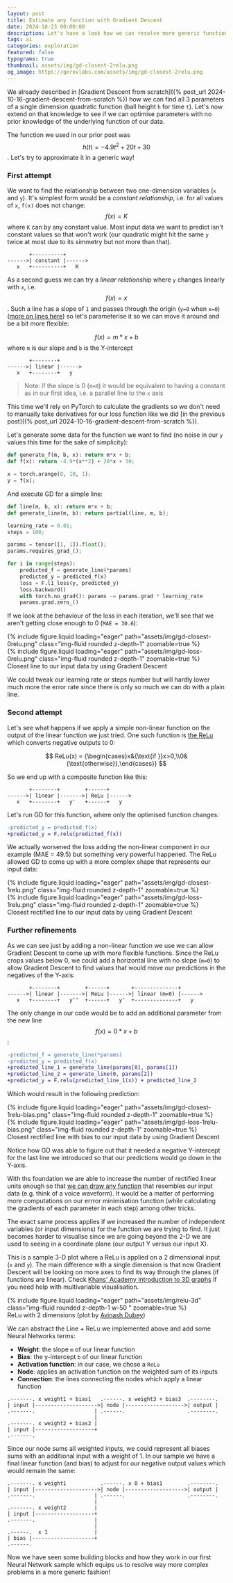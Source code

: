 ```yaml
---
layout: post
title: Estimate any function with Gradient Descent
date: 2024-10-23 00:00:00
description: Let's have a look how we can resolve more generic functions with Gradient Descent by combining linear functions and non-linear ones.
tags: ai
categories: exploration
featured: false
typograms: true
thumbnail: assets/img/gd-closest-2relu.png
og_image: https://gerovlabs.com/assets/img/gd-closest-2relu.png
---
```


We already described in [Gradient Descent from scratch]({% post_url 2024-10-16-gradient-descent-from-scratch %}) how we can find all 3 parameters of a single dimension quadratic function (ball height `h` for time `t`). Let's now extend on that knowledge to see if we can optimise parameters with no prior knowledge of the underlying function of our data.

The function we used in our prior post was $$ h(t)=−4.9t^2+20​t+30​ $$. Let's try to approximate it in a generic way!

### First attempt

We want to find the relationship between two one-dimension variables (`x` and `y`). It's simplest form would be a *constant relationship*, i.e. for all values of `x`, `f(x)` does not change: $$ f(x) = K $$ where `K` can by any constant value. Most input data we want to predict isn't constant values so that won't work (our quadratic might hit the same `y` twice at most due to its simmetry but not more than that).

```typograms
       +----------+
------>| constant |------>
   x   +----------+   K
```

As a second guess we can try a *linear relationship* where `y` changes linearly with `x`, i.e. $$ f(x) = x $$. Such a line has a slope of `1` and passes through the origin (`y=0` when `x=0`) ([more on lines here](https://www.youtube.com/watch?v=lz8zVJxRFX8)) so let's parameterise it so we can move it around and be a bit more flexible:

$$ f(x) = m*x + b $$ where `m` is our slope and `b` is the Y-intercept

```typograms
       +--------+
------>| linear |------>
   x   +--------+   y
```

> Note: if the slope is 0 (`m=0`) it would be equivalent to having a constant as in our first idea, i.e. a parallel line to the `x` axis

This time we'll rely on PyTorch to calculate the gradients so we don't need to manually take derivatives for our loss function like we did [in the previous post]({% post_url 2024-10-16-gradient-descent-from-scratch %}).

Let's generate some data for the function we want to find (no noise in our `y` values this time for the sake of simplicity):

```python
def generate_f(m, b, x): return m*x + b;
def f(x): return -4.9*(x**2) + 20*x + 30;

x = torch.arange(0, 10, 1);
y = f(x);
```

And execute GD for a simple line:

```python
def line(m, b, x): return m*x + b;
def generate_line(m, b): return partial(line, m, b);

learning_rate = 0.01;
steps = 100;

params = tensor([1, 1]).float();
params.requires_grad_();

for i in range(steps):
    predicted_f = generate_line(*params)
    predicted_y = predicted_f(x)
    loss = F.l1_loss(y, predicted_y)
    loss.backward()
    with torch.no_grad(): params -= params.grad * learning_rate
    params.grad.zero_()
```

If we look at the behaviour of the loss in each iteration, we'll see that we aren't getting close enough to 0 (`MAE = 30.6`):

<div class="row mt-3">
    <div class="col-sm mt-3 mt-md-0">
      {% include figure.liquid loading="eager" path="assets/img/gd-closest-0relu.png" class="img-fluid rounded z-depth-1" zoomable=true %}
    </div>
    <div class="col-sm mt-3 mt-md-0">
      {% include figure.liquid loading="eager" path="assets/img/gd-loss-0relu.png" class="img-fluid rounded z-depth-1" zoomable=true %}
    </div>
</div>
<div class="caption">
    Closest line to our input data by using Gradient Descent
</div>

We could tweak our learning rate or steps number but will hardly lower much more the error rate since there is only so much we can do with a plain line.

### Second attempt

Let's see what happens if we apply a simple non-linear function on the output of the linear function we just tried. One such function is [the ReLu](https://en.wikipedia.org/wiki/Rectifier_(neural_networks)) which converts negative outputs to 0:

$$
ReLu(x) = {\begin{cases}x&{\text{if }}x>0,\\0&{\text{otherwise}},\end{cases}}
$$

So we end up with a composite function like this:

```typograms
       +--------+        +------+
------>| linear |------->| ReLu |------>
   x   +--------+   y'   +------+   y
```

Let's run GD for this function, where only the optimised function changes:

```diff
-predicted_y = predicted_f(x)
+predicted_y = F.relu(predicted_f(x))
```

We actually worsened the loss adding the non-linear component in our example (MAE = 49.5) but something very powerful happened. The ReLu allowed GD to come up with a more complex shape that represents our input data:

<div class="row mt-3">
    <div class="col-sm mt-3 mt-md-0">
      {% include figure.liquid loading="eager" path="assets/img/gd-closest-1relu.png" class="img-fluid rounded z-depth-1" zoomable=true %}
    </div>
    <div class="col-sm mt-3 mt-md-0">
      {% include figure.liquid loading="eager" path="assets/img/gd-loss-1relu.png" class="img-fluid rounded z-depth-1" zoomable=true %}
    </div>
</div>
<div class="caption">
    Closest rectified line to our input data by using Gradient Descent
</div>

### Further refinements

As we can see just by adding a non-linear function we use we can allow Gradient Descent to come up with more flexible functions. Since the ReLu crops values below 0, we could add a horizontal line with no slope (`m=0`) to allow Gradient Descent to find values that would move our predictions in the negatives of the Y-axis:

```typograms
       +--------+        +------+       +--------------+
------>| linear |------->| ReLu |------>| linear (m=0) |------>
   x   +--------+   y''  +------+   y'  +--------------+   y
```

The only change in our code would be to add an additional parameter from the new line $$ f(x) = 0*x + b $$:

```diff
-predicted_f = generate_line(*params)
-predicted_y = predicted_f(x)
+predicted_line_1 = generate_line(params[0], params[1])
+predicted_line_2 = generate_line(0, params[2])
+predicted_y = F.relu(predicted_line_1(x)) + predicted_line_2
```
Which would result in the following prediction:

<div class="row mt-3">
    <div class="col-sm mt-3 mt-md-0">
      {% include figure.liquid loading="eager" path="assets/img/gd-closest-1relu-bias.png" class="img-fluid rounded z-depth-1" zoomable=true %}
    </div>
    <div class="col-sm mt-3 mt-md-0">
      {% include figure.liquid loading="eager" path="assets/img/gd-loss-1relu-bias.png" class="img-fluid rounded z-depth-1" zoomable=true %}
    </div>
</div>
<div class="caption">
    Closest rectified line with bias to our input data by using Gradient Descent
</div>

Notice how GD was able to figure out that it needed a negative Y-intercept for the last line we introduced so that our predictions would go down in the Y-axis.

With ths foundation we are able to increase the number of rectified linear units enough so that [we can draw any function](https://en.wikipedia.org/wiki/Universal_approximation_theorem) that resembles our input data (e.g. think of a voice waveform). It would be a matter of performing more computations on our errror minimisation function (while calculating the gradients of each parameter in each step) among other tricks.

The exact same process applies if we increased the number of independent variables (or input dimensions) for the function we are trying to find. It just becomes harder to visualise since we are going beyond the 2-D we are used to seeing in a coordinate plane (our output Y versus our input X). 

This is a sample 3-D plot where a ReLu is applied on a 2 dimensional input (`x` and `y`). The main difference with a single dimension is that now Gradient Descent will be looking on more axes to find its way through the planes (if functions are linear). Check [Khans' Academy introduction to 3D graphs](https://www.youtube.com/watch?v=2DRmfxkH_VI&list=PLSQl0a2vh4HC5feHa6Rc5c0wbRTx56nF7&index=3) if you need help with multivariable visualisation.

<div class="text-center">
  {% include figure.liquid loading="eager" path="assets/img/relu-3d" class="img-fluid rounded z-depth-1 w-50 " zoomable=true %}
</div>
<div class="caption">
    ReLu with 2 dimensions (plot by <a href="https://towardsdatascience.com/how-a-neuron-in-a-2d-artificial-neural-network-bends-space-in-3d-visualization-d234e8a8374e">Avinash Dubey</a>)
</div>

We can abstract the Line + ReLu we implemented above and add some Neural Networks terms:

- **Weight**: the slope `m` of our linear function
- **Bias**: the y-intercept `b` of our linear function
- **Activation function**: in our case, we chose a `ReLu`
- **Node**: applies an activation function on the weighted sum of its inputs
- **Connection**: the lines connecting the nodes which apply a linear function

```typograms
.-------. x weight1 + bias1   .------. x weight3 + bias3  .--------.
| input |-------------------->| node |------------------->| output |
.-------.                   | .------.                    .--------.
                            |
.-------. x weight2 + bias2 |
| input |-------------------+
.-------.
```

Since our node sums all weighted inputs, we could represent all biases sums with an additional input with a weight of 1. In our sample we have a final linear function (and bias) to adjust for our negative output values which would remain the same:

```typograms
.-------. x weight1           .------. x 0 + bias1        .--------.
| input |-------------------->| node |------------------->| output |
.-------.                   | .------.                    .--------.
                            |
.-------. x weight2         |
| input |-------------------+
.-------.                   | 
                            |
.------.  x 1               |
| bias |--------------------+
.------.
```

Now we have seen some building blocks and how they work in our first Neural Network sample which equips us to resolve way more complex problems in a more generic fashion!